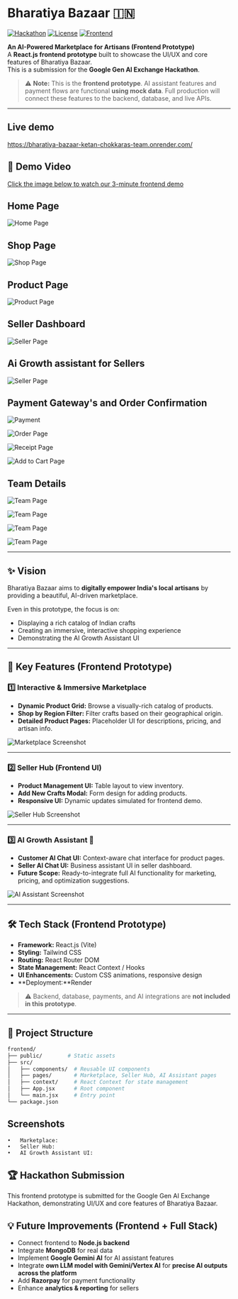 # Bharatiya Bazaar 🇮🇳
[![Hackathon](https://img.shields.io/badge/Google%20GenAI-Hackathon-blue)](#)
[![License](https://img.shields.io/badge/License-MIT-green)](#)
[![Frontend](https://img.shields.io/badge/React-Vite-informational)](#)

**An AI-Powered Marketplace for Artisans (Frontend Prototype)**  
A **React.js frontend prototype** built to showcase the UI/UX and core features of Bharatiya Bazaar.  
This is a submission for the **Google Gen AI Exchange Hackathon**.  

> ⚠️ **Note:** This is the **frontend prototype**. AI assistant features and payment flows are functional **using mock data**. Full production will connect these features to the backend, database, and live APIs.
---

## Live demo
https://bharatiya-bazaar-ketan-chokkaras-team.onrender.com/

## 🎥 Demo Video
[Click the image below to watch our 3-minute frontend demo](#)  

## Home Page 

![Home Page](https://github.com/user-attachments/assets/3445d4a5-7f3a-4f84-8083-5ce6f83ecf16)

## Shop Page 
![Shop Page](https://github.com/user-attachments/assets/280b8b80-2682-42a4-b33d-8fbd66445fdb)

## Product Page
![Product Page](https://github.com/user-attachments/assets/28ccebd5-a083-4404-b852-edac9079fcd0)

## Seller Dashboard 
![Seller Page](https://github.com/user-attachments/assets/a836b0ba-73d1-4259-9569-7fea6e03b91e)

## Ai Growth assistant for Sellers
![Seller Page](https://github.com/user-attachments/assets/3a8310ee-b307-450e-a6a8-73353eac26ab)

## Payment Gateway's and Order Confirmation 

![Payment](<img width="1440" height="900" alt="Screenshot 2025-09-20 at 8 28 18 PM" src="https://github.com/user-attachments/assets/5d327eef-1b76-4a84-8458-5f9532f70d8a" />
)

![Order Page](https://github.com/user-attachments/assets/4266aee7-21cc-4ead-9f86-80e13f654c20)

![Receipt Page](https://github.com/user-attachments/assets/a836b0ba-73d1-4259-9569-7fea6e03b91e)

![Add to Cart Page](https://github.com/user-attachments/assets/a836b0ba-73d1-4259-9569-7fea6e03b91e)

## Team Details 

![Team Page](<img width="1440" height="900" alt="Screenshot 2025-09-20 at 8 24 31 PM" src="https://github.com/user-attachments/assets/f6208cef-2a40-43cf-90fb-dc271d2d962c" />
)

![Team Page](<img width="1440" height="900" alt="Screenshot 2025-09-20 at 8 24 10 PM" src="https://github.com/user-attachments/assets/9b9f5310-b57c-4276-87fd-2d3845462d15" />
)

![Team Page](<img width="1440" height="900" alt="Screenshot 2025-09-20 at 8 24 20 PM" src="https://github.com/user-attachments/assets/c835ab8d-1da0-4537-b833-85b40eb6bc9a" />
)

![Team Page](<img width="1440" height="900" alt="Screenshot 2025-09-20 at 8 24 24 PM" src="https://github.com/user-attachments/assets/9e7a1edc-c932-4746-9da9-4741e0bc594d" />
)

---

## ✨ Vision
Bharatiya Bazaar aims to **digitally empower India's local artisans** by providing a beautiful, AI-driven marketplace.  

Even in this prototype, the focus is on:  
- Displaying a rich catalog of Indian crafts  
- Creating an immersive, interactive shopping experience  
- Demonstrating the AI Growth Assistant UI  

---

## 🚀 Key Features (Frontend Prototype)

### 1️⃣ Interactive & Immersive Marketplace
- **Dynamic Product Grid:** Browse a visually-rich catalog of products.  
- **Shop by Region Filter:** Filter crafts based on their geographical origin.  
- **Detailed Product Pages:** Placeholder UI for descriptions, pricing, and artisan info.  

![Marketplace Screenshot](https://via.placeholder.com/600x300?text=Marketplace+Screenshot)

---

### 2️⃣ Seller Hub (Frontend UI)
- **Product Management UI:** Table layout to view inventory.  
- **Add New Crafts Modal:** Form design for adding products.  
- **Responsive UI:** Dynamic updates simulated for frontend demo.  

![Seller Hub Screenshot](https://via.placeholder.com/600x300?text=Seller+Hub+Screenshot)

---

### 3️⃣ AI Growth Assistant 🧠
- **Customer AI Chat UI:** Context-aware chat interface for product pages.  
- **Seller AI Chat UI:** Business assistant UI in seller dashboard.  
- **Future Scope:** Ready-to-integrate full AI functionality for marketing, pricing, and optimization suggestions.  

![AI Assistant Screenshot](https://via.placeholder.com/600x300?text=AI+Assistant+Screenshot)

---

## 🛠️ Tech Stack (Frontend Prototype)
- **Framework:** React.js (Vite)  
- **Styling:** Tailwind CSS  
- **Routing:** React Router DOM  
- **State Management:** React Context / Hooks  
- **UI Enhancements:** Custom CSS animations, responsive design  
- **Deployment:**Render 

> ⚠️ Backend, database, payments, and AI integrations are **not included in this prototype**.

---

## 📂 Project Structure
```bash
frontend/
├── public/        # Static assets
├── src/
│   ├── components/  # Reusable UI components
│   ├── pages/       # Marketplace, Seller Hub, AI Assistant pages
│   ├── context/     # React Context for state management
│   ├── App.jsx      # Root component
│   └── main.jsx     # Entry point
└── package.json
```
## Screenshots
	•	Marketplace: 
 	•	Seller Hub:
	•	AI Growth Assistant UI:
 
## 🏆 Hackathon Submission
This frontend prototype is submitted for the Google Gen AI Exchange Hackathon, demonstrating UI/UX and core features of Bharatiya Bazaar.

## 💡 Future Improvements (Frontend + Full Stack)
- Connect frontend to **Node.js backend**  
- Integrate **MongoDB** for real data  
- Implement **Google Gemini AI** for AI assistant features  
- Integrate **own LLM model with Gemini/Vertex AI** for **precise AI outputs across the platform**  
- Add **Razorpay** for payment functionality  
- Enhance **analytics & reporting** for sellers  
